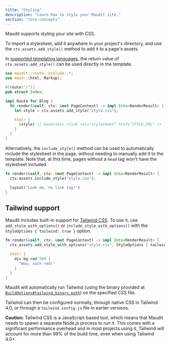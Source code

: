 ```yaml
---
title: "Styling"
description: "Learn how to style your Maudit site."
section: "core-concepts"
---
```


Maudit supports styling your site with CSS.

To import a stylesheet, add it anywhere in your project's directory, and use the `ctx.assets.add_style()` method to add it to a page's assets.

In [supported templating languages](/docs/templating/), the return value of `ctx.assets.add_style()` can be used directly in the template.

```rs
use maudit::route::prelude::*;
use maud::{html, Markup};

#[route("/")]
pub struct Index;

impl Route for Blog {
  fn render(&self, ctx: &mut PageContext) -> impl Into<RenderResult> {
    let style = ctx.assets.add_style("style.css");

    html! {
      (style) // Generates <link rel="stylesheet" href="STYLE_URL" />
    }
  }
}
```

Alternatively, the `include_style()` method can be used to automatically include the stylesheet in the page, without needing to manually add it to the template. Note that, at this time, pages without a `head` tag won't have the stylesheet included.

```rs
fn render(&self, ctx: &mut PageContext) -> impl Into<RenderResult> {
  ctx.assets.include_style("style.css");

  layout("Look ma, no link tag!")
}
```

## Tailwind support

Maudit includes built-in support for [Tailwind CSS](https://tailwindcss.com/). To use it, use `add_style_with_options()` or `include_style_with_options()` with the `StyleOptions { tailwind: true }` option.

```rs
fn render(&self, ctx: &mut PageContext) -> impl Into<RenderResult> {
  ctx.assets.add_style_with_options("style.css", StyleOptions { tailwind: true });

  html! {
    div.bg-red-500 {
      "Wow, such red!"
    }
  }
}
```

Maudit will automatically run Tailwind (using the binary provided at [`BuildOptions#tailwind_binary_path`](https://docs.rs/maudit/latest/maudit/struct.BuildOptions.html#structfield.tailwind_binary_path)) on the specified CSS file.

Tailwind can then be configured normally, through native CSS in Tailwind 4.0, or through a `tailwind.config.js` file in earlier versions.

**Caution:** Tailwind CSS is a JavaScript-based tool, which means that Maudit needs to spawn a separate Node.js process to run it. This comes with a significant performance overhead and in most projects using it, Tailwind will account for more than 99% of the build time, even when using Tailwind 4.0+.
